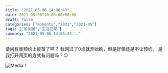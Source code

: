 ```yaml
---
title: "2021-05-06 14:06:43"
date: 2021-05-06T10:00:00+08:00
draft: false
categories: ["moments","2021","2021-05"]
tags: ["朋友圈","生活记录"]
summary: "2021-05-06 14:06:43..."
---
```


请问有谁预约上疫苗了咩？
我刚过了0点就开始刷，但是好像还是不让预约。
是我打开网页的方式有问题吗？😔

![Media 1](/Moments/photos/2021-05-06/202105061406430.jpg)

